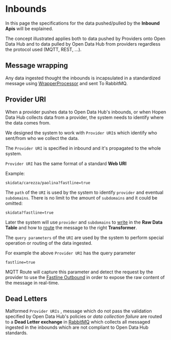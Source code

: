 # Inbounds

In this page the specifications for the data pushed/pulled by the **Inbound Apis** will be explained.

The concept illustrated applies both to data pushed by Providers onto Open Data Hub and to data pulled by Open Data Hub from providers regardless the protocol used (MQTT, REST, ...).

## Message wrapping
Any data ingested thought the inbounds is incapsulated in a standardized message using [WrapperProcessor](componenets/wrapper-processor) and sent To RabbitMQ.

## Provider URI

When a provider pushes data to Open Data Hub's inbounds, or when Hopen Data Hub collects data from a provider, the system needs to identify where the data comes from.

We designed the system to work with `Provider URI`s which identify who sent/from who we collect the data.

The `Provider URI` is specified in inbound and it's propagated to the whole system.

`Provider URI` has the same format of a standard **Web URI**

Example:

```
skidata/carezza/paolina?fastline=true
```

The `path` of the `URI` is used by the system to identify `provider` and eventual `subdomains`.
There is no limit to the amount of `subdomains` and it could be omitted:

```
skidata?fastline=true
```

Later the system will use `provider` and `subdomains` to [write](./write-route.md) in the **Raw Data Table** and how to [route](./router-route.md) the message to the right **Transformer**.

The `query parameters` of the `URI` are used by the system to perform special operation or routing of the data ingested.

For example the above `Provider URI` has the query parameter 
```
fastline=true
```

MQTT Route will capture this parameter and detect the request by the provider to use the [Fastline Outbound](./fastline-route.md) in order to expose the raw content of the message in real-time.

## Dead Letters

Malformed `Provider URIs` , message which do not pass the validation specified by Open Data Hub's policies or *data collection failure* are routed to a **Dead Letter exchange** in [RabbitMQ](./rabbitmq.md) which collects all messaged ingested in the inbounds which are not compliant to Open Data Hub standards.
